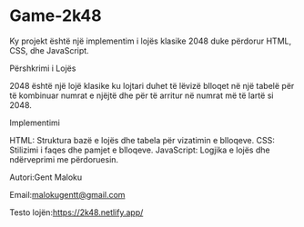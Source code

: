 # Game-2k48

Ky projekt është një implementim i lojës klasike 2048 duke përdorur HTML, CSS, dhe JavaScript.

Përshkrimi i Lojës

2048 është një lojë klasike ku lojtari duhet të lëvizë blloqet në një tabelë për të kombinuar numrat e njëjtë dhe për të arritur në numrat më të lartë si 2048.

Implementimi

HTML: Struktura bazë e lojës dhe tabela për vizatimin e blloqeve.
CSS: Stilizimi i faqes dhe pamjet e blloqeve.
JavaScript: Logjika e lojës dhe ndërveprimi me përdoruesin.

Autori:Gent Maloku

Email:malokugentt@gmail.com

Testo lojën:https://2k48.netlify.app/
